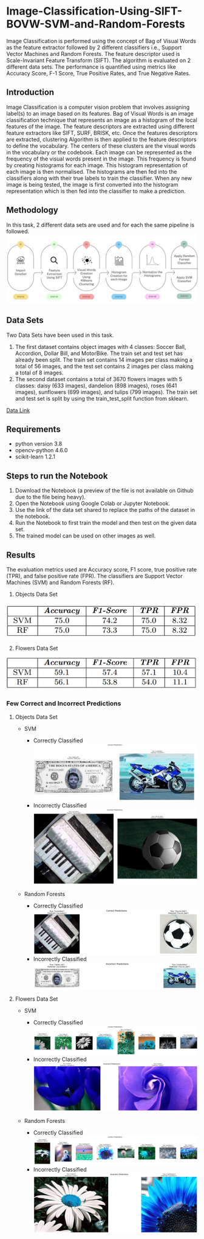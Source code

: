 # Image-Classification-Using-SIFT-BOVW-SVM-and-Random-Forests

Image Classification is performed using the concept of Bag of Visual Words as the feature extractor followed by 2 different classifiers i.e., Support Vector Machines and Random Forests. The feature descriptor used is Scale-Invariant Feature Transform (SIFT). The algorithm is evaluated on 2 different data sets. The performance is quantified using metrics like Accuracy Score, F-1 Score, True Positive Rates, and True Negative Rates.

## Introduction
Image Classification is a computer vision problem that involves assigning label(s) to an image based on its features. Bag of Visual Words is an image classification technique that represents an image as a histogram of the local features of the image. The feature descriptors are extracted using different feature extractors like SIFT, SURF, BRISK, etc. Once the features descriptors are extracted, clustering Algorithm is then applied to the feature descriptors to define the vocabulary. The centers of these clusters are the visual words in the vocabulary or the codebook. 
Each image can be represented as the frequency of the visual words present in the image. This frequency is found by creating histograms for each image. This histogram representation of each image is then normalised. The histograms are then fed into the classifiers along with their true labels to train the classifier. When any new image is being tested, the image is first converted into the histogram representation which is then fed into the classifier to make a prediction. 

## Methodology
In this task, 2 different data sets are used and for each the same pipeline is followed.
![Methodology Diagram](https://github.com/ReehaKhan/Image-Classification-Using-SIFT-BOVW-SVM-and-Random-Forests/blob/main/images/flowchart.jpg)

## Data Sets
Two Data Sets have been used in this task. 
1. The first dataset contains object images with 4 classes: Soccer Ball, Accordion, Dollar Bill, and MotorBike. The train set and test set has already been split. The train set contains 14 images per class making a total of 56 images, and the test set contains 2 images per class making a total of 8 images.
2. The second dataset contains a total of 3670 flowers images with 5 classes: daisy (633 images), dandelion (898 images), roses (641 images), sunflowers (699 images), and tulips (799 images). The train set and test set is split by using the train_test_split function from sklearn.  

[Data Link](https://drive.google.com/drive/folders/1pashiwjX_g6bPr9OAZQnOFK6CljP8ElX?usp=sharing)

## Requirements
- python version 3.8
- opencv-python 4.6.0
- scikit-learn 1.2.1

## Steps to run the Notebook
1. Download the Notebook (a preview of the file is not available on Github due to the file being heavy).
2. Open the Notebook using Google Colab or Jupyter Notebook.
3. Use the link of the data set shared to replace the paths of the dataset in the notebook.
4. Run the Notebook to first train the model and then test on the given data set.
5. The trained model can be used on other images as well.

## Results
The evaluation metrics used are Accuracy score, F1 score, true positive rate (TPR), and false positive rate (FPR). The classifiers are Support Vector Machines (SVM) and Random Forests (RF).
1. Objects Data Set

![Evaluation Metric Scores on Objects DataSet](https://github.com/ReehaKhan/Image-Classification-Using-SIFT-BOVW-SVM-and-Random-Forests/blob/main/images/objects_metrics.jpg)

2. Flowers Data Set

![Evaluation Metric Scores on Flowers DataSet](https://github.com/ReehaKhan/Image-Classification-Using-SIFT-BOVW-SVM-and-Random-Forests/blob/main/images/flowers_metrics.jpg)


### Few Correct and Incorrect Predictions
1. Objects Data Set

    - SVM
   
        - Correctly Classified
    ![alt text](https://github.com/ReehaKhan/Image-Classification-Using-SIFT-BOVW-SVM-and-Random-Forests/blob/main/images/objects_svm_correct_pred.jpg)
        - Incorrectly Classified   
    ![alt text](https://github.com/ReehaKhan/Image-Classification-Using-SIFT-BOVW-SVM-and-Random-Forests/blob/main/images/objects_svm_wrong_pred.jpg)
    
    
    - Random Forests
    
        - Correctly Classified
    ![alt text](https://github.com/ReehaKhan/Image-Classification-Using-SIFT-BOVW-SVM-and-Random-Forests/blob/main/images/objects_rf_correct_pred.jpg)
        - Incorrectly Classified
    ![alt text](https://github.com/ReehaKhan/Image-Classification-Using-SIFT-BOVW-SVM-and-Random-Forests/blob/main/images/objects_rf_wrong_pred.jpg)
    
    
    
2. Flowers Data Set

    - SVM
    
        - Correctly Classified
    ![alt text](https://github.com/ReehaKhan/Image-Classification-Using-SIFT-BOVW-SVM-and-Random-Forests/blob/main/images/flowers_svm_correct_pred.jpg)
        - Incorrectly Classified
    ![alt text](https://github.com/ReehaKhan/Image-Classification-Using-SIFT-BOVW-SVM-and-Random-Forests/blob/main/images/flowers_svm_wrong_pred.jpg)
    
    - Random Forests
    
        - Correctly Classified
    ![alt text](https://github.com/ReehaKhan/Image-Classification-Using-SIFT-BOVW-SVM-and-Random-Forests/blob/main/images/flowers_rf_correct_pred.jpg)
        - Incorrectly Classified
    ![alt text](https://github.com/ReehaKhan/Image-Classification-Using-SIFT-BOVW-SVM-and-Random-Forests/blob/main/images/flowers_rf_wrong_pred.jpg)
    
